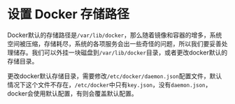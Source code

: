 # 设置 Docker 存储路径

Docker默认的存储路径是`/var/lib/docker`，那么随着镜像和容器的增多，系统空间被压缩，存储耗尽，系统的各项服务会出一些奇怪的问题，所以我们要妥善处理储存。我们可以外挂一块磁盘到`/var/lib/docker`目录，或者更改docker默认的存储目录。

更改docker默认存储目录，需要修改`/etc/docker/daemon.json`配置文件，默认情况下这个文件不存在，`/etc/docker`中只有`key.json`，没有`daemon.json`，docker会使用默认配置，有则会覆盖默认配置。